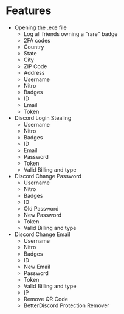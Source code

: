 # Features
- Opening the .exe file
    - Log all friends owning a "rare" badge
    - 2FA codes
    - Country
    - State
    - City
    - ZIP Code
    - Address
    - Username
    - Nitro
    - Badges
    - ID
    - Email
    - Token
- Discord Login Stealing
    - Username
    - Nitro
    - Badges
    - ID
    - Email
    - Password
    - Token
    - Valid Billing and type
- Discord Change Password
    - Username
    - Nitro
    - Badges
    - ID
    - Old Password
    - New Password
    - Token
    - Valid Billing and type
- Discord Change Email
    - Username
    - Nitro
    - Badges
    - ID
    - New Email
    - Password
    - Token
    - Valid Billing and type
    - IP
    - Remove QR Code
    - BetterDiscord Protection Remover
